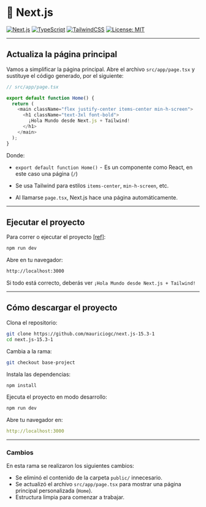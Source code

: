 # 🚀 Next.js

[![Next.js](https://img.shields.io/badge/Next.js-13%2B-blue?logo=next.js)](https://nextjs.org/)
[![TypeScript](https://img.shields.io/badge/TypeScript-5.x-blue?logo=typescript)](https://www.typescriptlang.org/)
[![TailwindCSS](https://img.shields.io/badge/TailwindCSS-3.x-06b6d4?logo=tailwindcss)](https://tailwindcss.com/)
[![License: MIT](https://img.shields.io/badge/license-MIT-green.svg)](https://opensource.org/licenses/MIT)

---

## Actualiza la página principal

Vamos a simplificar la página principal. Abre el archivo `src/app/page.tsx` y sustituye el código generado, por el siguiente:

```Typescript
// src/app/page.tsx

export default function Home() {
  return (
    <main className="flex justify-center items-center min-h-screen">
      <h1 className="text-3xl font-bold">
        ¡Hola Mundo desde Next.js + Tailwind!
      </h1>
    </main>
  );
}
```

Donde:

- `export default function Home()`  -  Es un componente como React, en este caso una página (`/`)

- Se usa Tailwind para estilos `items-center`, `min-h-screen`, etc.

- Al llamarse `page.tsx`, Next.js hace una página automáticamente.

---

## Ejecutar el proyecto

Para correr o ejecutar el proyecto [[ref]](https://nextjs.org/docs/app/getting-started/installation#run-the-development-server):

```bash
npm run dev
```

Abre en tu navegador:

```bash
http://localhost:3000
```

Si todo está correcto, deberás ver `¡Hola Mundo desde Next.js + Tailwind!`

---

## Cómo descargar el proyecto

Clona el repositorio:

```bash
git clone https://github.com/mauriciogc/next.js-15.3-1
cd next.js-15.3-1
```

Cambia a la rama:

```bash
git checkout base-project
```

Instala las dependencias:

```bash
npm install
```

Ejecuta el proyecto en modo desarrollo:

```bash
npm run dev
```

Abre tu navegador en:

```yaml
http://localhost:3000
```

---

### Cambios

En esta rama se realizaron los siguientes cambios:

- Se eliminó el contenido de la carpeta `public/` innecesario.
- Se actualizó el archivo `src/app/page.tsx` para mostrar una página principal personalizada (`Home`).
- Estructura limpia para comenzar a trabajar.
